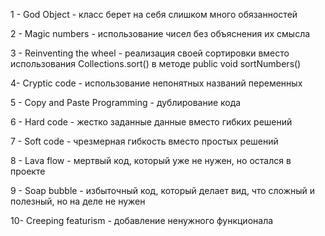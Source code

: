 1 - God Object - класс берет на себя слишком много обязанностей

2 - Magic numbers - использование чисел без объяснения их смысла

3 - Reinventing the wheel - реализация своей сортировки вместо использования Collections.sort() в методе public void sortNumbers() 

4- Cryptic code - использование непонятных названий переменных

5 - Copy and Paste Programming - дублирование кода

6 - Hard code - жестко заданные данные вместо гибких решений

7 - Soft code - чрезмерная гибкость вместо простых решений

8 - Lava flow - мертвый код, который уже не нужен, но остался в проекте

9 - Soap bubble - избыточный код, который делает вид, что сложный и полезный, но на деле не нужен

10-  Creeping featurism - добавление ненужного функционала
